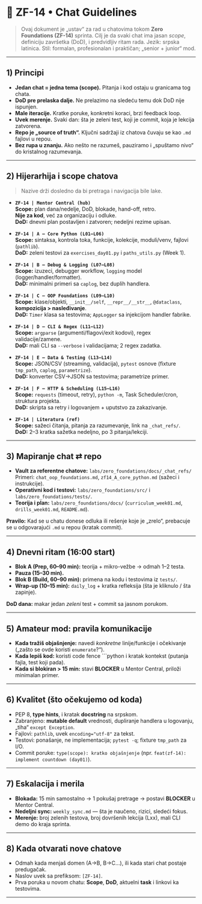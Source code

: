 # 📘 ZF-14 • Chat Guidelines

> Ovaj dokument je „ustav“ za rad u chatovima tokom **Zero Foundations (ZF-14)** sprinta.
> Cilj je da svaki chat ima jasan _scope_, definiciju završetka (DoD), i predvidljiv ritam rada.
> Jezik: srpska latinica. Stil: formalan, profesionalan i praktičan; „senior + junior“ mod.

---

## 1) Principi

- **Jedan chat = jedna tema (scope).** Pitanja i kod ostaju u granicama tog chata.
- **DoD pre prelaska dalje.** Ne prelazimo na sledeću temu dok DoD nije ispunjen.
- **Male iteracije.** Kratke poruke, konkretni koraci, brzi feedback loop.
- **Uvek merenje.** Svaki dan: šta je zeleni test, koji je commit, koja je lekcija zatvorena.
- **Repo je „source of truth“.** Ključni sadržaji iz chatova čuvaju se kao `.md` fajlovi u repou.
- **Bez rupa u znanju.** Ako nešto ne razumeš, pauziramo i „spuštamo nivo“ do kristalnog razumevanja.

---

## 2) Hijerarhija i scope chatova

> Nazive drži dosledno da bi pretraga i navigacija bile lake.

- **`ZF-14 | Mentor Central (hub)`**  
  **Scope:** plan dana/nedelje, DoD, blokade, hand-off, retro.  
  **Nije za kod**, već za organizaciju i odluke.  
  **DoD:** dnevni plan postavljen i zatvoren; nedeljni rezime upisan.

- **`ZF-14 | A — Core Python (L01–L06)`**  
  **Scope:** sintaksa, kontrola toka, funkcije, kolekcije, moduli/venv, fajlovi (`pathlib`).  
  **DoD:** zeleni testovi za `exercises_day01.py` i `paths_utils.py` (Week 1).

- **`ZF-14 | B — Debug & Logging (L07–L08)`**  
  **Scope:** izuzeci, debugger workflow, `logging` model (logger/handler/formatter).  
  **DoD:** minimalni primeri sa `caplog`, bez duplih handlera.

- **`ZF-14 | C — OOP Foundations (L09–L10)`**  
  **Scope:** klase/objekti, `__init__/self`, `__repr__/__str__`, `@dataclass`, **kompozicija > nasleđivanje**.  
  **DoD:** `Timer` klasa sa testovima; `AppLogger` sa injekcijom handler fabrike.

- **`ZF-14 | D — CLI & Regex (L11–L12)`**  
  **Scope:** `argparse` (argumenti/flagovi/exit kodovi), regex validacije/zamene.  
  **DoD:** mali CLI sa `--verbose` i validacijama; 2 regex zadatka.

- **`ZF-14 | E — Data & Testing (L13–L14)`**  
  **Scope:** JSON/CSV (streaming, validacija), `pytest` osnove (fixture `tmp_path`, `caplog`, `parametrize`).  
  **DoD:** konverter CSV→JSON sa testovima; parametrize primer.

- **`ZF-14 | F — HTTP & Scheduling (L15–L16)`**  
  **Scope:** `requests` (timeout, retry), `python -m`, Task Scheduler/cron, struktura projekta.  
  **DoD:** skripta sa retry i logovanjem + uputstvo za zakazivanje.

- **`ZF-14 | Literatura (ref)`**  
  **Scope:** sažeci čitanja, pitanja za razumevanje, link na `_chat_refs/`.  
  **DoD:** 2–3 kratka sažetka nedeljno, po 3 pitanja/lekciji.

---

## 3) Mapiranje chat ⇄ repo

- **Vault za referentne chatove:** `labs/zero_foundations/docs/_chat_refs/`  
  Primeri: `chat_oop_foundations.md`, `zf14_A_core_python.md` (sažeci i instrukcije).
- **Operativni kod i testovi:** `labs/zero_foundations/src/` i `labs/zero_foundations/tests/`.
- **Teorija i plan:** `labs/zero_foundations/docs/` (`curriculum_week01.md`, `drills_week01.md`, `README.md`).

**Pravilo:** Kad se u chatu donese odluka ili rešenje koje je „zrelo“, prebacuje se u odgovarajući `.md` u repou (kratak commit).

---

## 4) Dnevni ritam (16:00 start)

- **Blok A (Prep, 60–90 min):** teorija + mikro-vežbe → odmah 1–2 testa.
- **Pauza (15–30 min).**
- **Blok B (Build, 60–90 min):** primena na kodu i testovima iz `tests/`.
- **Wrap-up (10–15 min):** `daily_log` + kratka refleksija (šta je kliknulo / šta zapinje).

**DoD dana:** makar jedan _zeleni_ test + commit sa jasnom porukom.

---

## 5) Amateur mod: pravila komunikacije

- **Kada tražiš objašnjenje:** navedi _konkretne_ linije/funkcije i očekivanje („zašto se ovde koristi `enumerate`?“).
- **Kada lepiš kod:** koristi code fence ```python i kratak kontekst (putanja fajla, test koji pada).
- **Kada si blokiran > 15 min:** stavi **BLOCKER** u Mentor Central, priloži minimalan primer.

---

## 6) Kvalitet (što očekujemo od koda)

- PEP 8, **type hints**, i kratak **docstring** na srpskom.
- Zabranjeno: **mutable default** vrednosti, dupliranje handlera u logovanju, „tiha“ `except Exception`.
- Fajlovi: `pathlib`, uvek `encoding="utf-8"` za tekst.
- Testovi: ponašanje, ne implementacija; `pytest -q`; fixture `tmp_path` za I/O.
- Commit poruke: `type(scope): kratko objašnjenje` (npr. `feat(zf-14): implement countdown (day01)`).

---

## 7) Eskalacija i merila

- **Blokada:** 15 min samostalno → 1 pokušaj pretrage → postavi **BLOCKER** u Mentor Central.
- **Nedeljni sync:** `weekly_sync.md` — šta je naučeno, rizici, sledeći fokus.
- **Merenje:** broj zelenih testova, broj dovršenih lekcija (Lxx), mali CLI demo do kraja sprinta.

---

## 8) Kada otvarati nove chatove

- Odmah kada menjaš domen (A→B, B→C…), ili kada stari chat postaje predugačak.
- Naslov uvek sa prefiksom: `[ZF-14]`.
- Prva poruka u novom chatu: **Scope**, **DoD**, aktuelni **task** i linkovi ka testovima.

---
